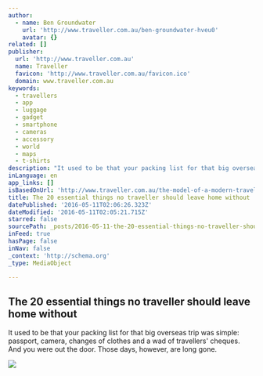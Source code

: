 ```yaml
---
author:
  - name: Ben Groundwater
    url: 'http://www.traveller.com.au/ben-groundwater-hveu0'
    avatar: {}
related: []
publisher:
  url: 'http://www.traveller.com.au'
  name: Traveller
  favicon: 'http://www.traveller.com.au/favicon.ico'
  domain: www.traveller.com.au
keywords:
  - travellers
  - app
  - luggage
  - gadget
  - smartphone
  - cameras
  - accessory
  - world
  - maps
  - t-shirts
description: "It used to be that your packing list for that big overseas trip was simple: passport, camera, changes of clothes and a wad of travellers' cheques. And you were out the door. Those days, however, are long gone."
inLanguage: en
app_links: []
isBasedOnUrl: 'http://www.traveller.com.au/the-model-of-a-modern-traveller-gmuiwq'
title: The 20 essential things no traveller should leave home without
datePublished: '2016-05-11T02:06:26.323Z'
dateModified: '2016-05-11T02:05:21.715Z'
starred: false
sourcePath: _posts/2016-05-11-the-20-essential-things-no-traveller-should-leave-home-witho.md
inFeed: true
hasPage: false
inNav: false
_context: 'http://schema.org'
_type: MediaObject

---
```

<article style=""><h1>The 20 essential things no traveller should leave home without</h1><p>It used to be that your packing list for that big overseas trip was simple: passport, camera, changes of clothes and a wad of travellers' cheques. And you were out the door. Those days, however, are long gone.</p><img src="http://www.traveller.com.au/content/dam/images/g/n/s/d/1/1/image.related.socialLead.620x349.gmuiwq.png/1462841493890.jpg" /></article>